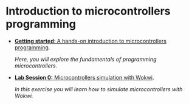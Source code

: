 # Introduction to microcontrollers programming

* [**Getting started**: A hands-on introduction to microcontrollers programming](./getting_started/README.md).

    *Here, you will explore the fundamentals of programming microcontrollers.*

* [**Lab Session 0:** Microcontrollers simulation with Wokwi](./lab0/README.md).
  
    *In this exercise you will learn how to simulate microcontrollers with Wokwi.*
